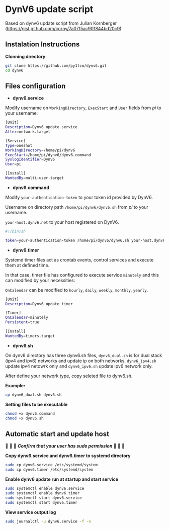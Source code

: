 # DynV6 update script 

Based on dynv6 update script from Julian Kornberger (https://gist.github.com/corny/7a07f5ac901844bd20c9)

## Instalation Instructions

**Clonning directory**

~~~bash
git clone https://github.com/py1tcm/dynv6.git
cd dynv6

~~~

## Files configuration

* **dynv6.service**

Modify username on <code>WorkingDirectory</code>, <code>ExecStart</code> and <code>User</code> fields from _pi_ to your username:

~~~bash
[Unit] 
Description=Dynv6 update service 
After=network.target 

[Service] 
Type=oneshot 
WorkingDirectory=/home/pi/dynv6 
ExecStart=/home/pi/dynv6/dynv6.command 
SyslogIdentifier=Dynv6 
User=pi 

[Install]
WantedBy=multi-user.target

~~~

* **dynv6.command**

Modify <code>your-authentication-token</code> to your token id provided by DynV6.

Username on directory path <code>/home/pi/dynv6/dynv6.sh</code> from _pi_ to your username.

<code>your-host.dynv6.net</code> to your host registered on DynV6.

~~~bash
#!/bin/sh

token=your-authentication-token /home/pi/dynv6/dynv6.sh your-host.dynv6.net

~~~

* **dynv6.timer**

Systemd timer files act as crontab events, control services and execute them at defined time.

In that case, timer file has configured to execute service <code>minutely</code> and this can modified by your necessities:

<code>OnCalendar</code> can be modified to <code>hourly</code>, <code>daily</code>, <code>weekly</code>, <code>monthly</code>, <code>yearly</code>.

~~~bash
[Unit]
Description=Dynv6 update timer

[Timer]
OnCalendar=minutely
Persistent=true

[Install]
WantedBy=timers.target

~~~

* **dynv6.sh**

On dynv6 directory has three dynv6.sh files, <code>dynv6_dual.sh</code> is for dual stack (ipv4 and ipv6) networks and update ip on both networks, <code>dynv6_ipv4.sh</code> update ipv4 netowrk only and <code>dynv6_ipv6.sh</code> update ipv6 network only.

After define your network type, copy seleted file to dynv6.sh.

**Example:**

~~~bash
cp dynv6_dual.sh dynv6.sh

~~~

**Setting files to be executable**

~~~bash
chmod +x dynv6.command
chmod +x dynv6.sh

~~~

## Automatic start and update host

:rotating_light: :rotating_light: :rotating_light: ***Confirm that your user has sudo permission*** :rotating_light: :rotating_light: :rotating_light:

**Copy dynv6.service and dynv6.timer to systemd directory**

~~~bash
sudo cp dynv6.service /etc/systemd/system
sudo cp dynv6.timer /etc/systemd/system

~~~

**Enable dynv6 update run at startup and start service**

~~~bash
sudo systemctl enable dynv6.service
sudo systemctl enable dynv6.timer
sudo systemctl start dynv6.service
sudo systemctl start dynv6.timer

~~~


**View service output log**

~~~bash
sudo journalctl -u dynv6.service -f -n

~~~
